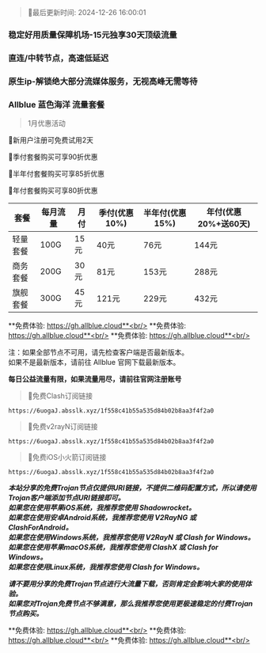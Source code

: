 >🚀最后更新时间: 2024-12-26 16:00:01

### 稳定好用质量保障机场-15元独享30天顶级流量
### 直连/中转节点，高速低延迟
### 原生ip-解锁绝大部分流媒体服务，无视高峰无需等待

### Allblue 蓝色海洋 流量套餐
> 1月优惠活动

🚀新用户注册可免费试用2天

🚀季付套餐购买可享90折优惠

🚀半年付套餐购买可享85折优惠

🚀年付套餐购买可享80折优惠

| 套餐 | 每月流量 | 月付 | 季付(优惠10%) | 半年付(优惠15%) | 年付(优惠20%+送60天) |
| --- | ----- | --- | --------- | ---------- | ------------- |
| 轻量套餐 | 100G | 15元 | 40元 | 76元 |  144元 |
| 商务套餐 | 200G | 30元 | 81元 | 153元 |  288元 |
| 旗舰套餐 | 300G | 45元 | 121元 | 229元 |  432元 |

**免费体验: https://gh.allblue.cloud**<br/>
**免费体验: https://gh.allblue.cloud**<br/>
**免费体验: https://gh.allblue.cloud**<br/>

注：如果全部节点不可用，请先检查客户端是否最新版本。<br/>
如果不是最新版本，请前往 Allblue 官网下载最新版本。


**每日公益流量有限，如果流量用尽，请前往官网注册账号**
      

>🚀免费Clash订阅链接

```
https://6uogaJ.absslk.xyz/1f558c41b55a535d84b02b8aa3f4f2a0
```

>🚀免费v2rayN订阅链接

```
https://6uogaJ.absslk.xyz/1f558c41b55a535d84b02b8aa3f4f2a0
```

>🚀免费iOS小火箭订阅链接

```
https://6uogaJ.absslk.xyz/1f558c41b55a535d84b02b8aa3f4f2a0
```

***本站分享的免费Trojan节点仅提供URI链接，不提供二维码配置方式，所以请使用Trojan客户端添加节点URI链接即可。***<br/>
***如果您在使用苹果iOS系统，我推荐您使用 Shadowrocket。***<br/>
***如果您在使用安卓Android系统，我推荐您使用 V2RayNG 或 ClashForAndroid。***<br/>
***如果您在使用Windows系统，我推荐您使用 V2RayN 或 Clash  for Windows。***<br/>
***如果您在使用苹果macOS系统，我推荐您使用 ClashX 或 Clash  for Windows。***<br/>
***如果您在使用Linux系统，我推荐您使用 Clash for Windows。***<br/>

***请不要用分享的免费Trojan节点进行大流量下载，否则肯定会影响大家的使用体验。***<br/>
***如果您对Trojan免费节点不够满意，那么我推荐您使用更极速稳定的付费Trojan节点购买。***<br/>

**免费体验: https://gh.allblue.cloud**<br/>
**免费体验: https://gh.allblue.cloud**<br/>
**免费体验: https://gh.allblue.cloud**<br/>
